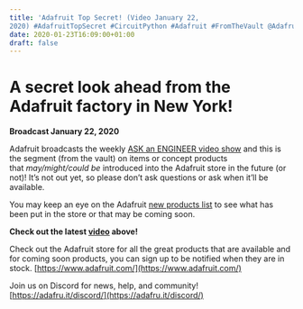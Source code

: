 ```yaml
---
title: 'Adafruit Top Secret! (Video January 22,
2020) #AdafruitTopSecret #CircuitPython #Adafruit #FromTheVault @Adafruit'
date: 2020-01-23T16:09:00+01:00
draft: false
---
```


A secret look ahead from the Adafruit factory in New York!
==========================================================

**Broadcast January 22, 2020**

Adafruit broadcasts the weekly [ASK an ENGINEER video show](https://www.adafruit.com/ask) and this is the segment (from the vault) on items or concept products that _may/might/could be_ introduced into the Adafruit store in the future (or not)! It’s not out yet, so please don’t ask questions or ask when it’ll be available.

You may keep an eye on the Adafruit [new products list](https://www.adafruit.com/new) to see what has been put in the store or that may be coming soon.

**Check out the latest [video](https://youtu.be/EQxwTIQsHyU) above!**

Check out the Adafruit store for all the great products that are available and for coming soon products, you can sign up to be notified when they are in stock. [https://www.adafruit.com/](https://www.adafruit.com/)

Join us on Discord for news, help, and community!  
[https://adafru.it/discord/](https://adafru.it/discord/)